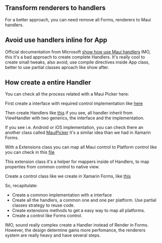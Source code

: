 ## Transform renderers to handlers

For a better approach, you can need remove all Forms, renderers to Maui handlers.

## Avoid use handlers inline for App

Official documentation from Microsoft [show how use Maui handlers](https://docs.microsoft.com/en-us/dotnet/maui/user-interface/handlers/customize) IMO, this it's a bad approach to create complete Handlers. It's really cool to create small tweaks, also avoid, use compile directives inside App class, better to use partial classes aproach like show after.

## How create a entire Handler

You can check all the process related with a Maui Picker here:

First create a interface with required control implementation like [here](https://github.com/dotnet/maui/blob/ff2cfe059c9b16790caab5d0c8125fd45c61996f/src/Core/src/Core/IPicker.cs)

Then create Handlers like [this](https://github.com/dotnet/maui/tree/4f77ac8668a86c91104ec2304d84ec5a487352d0/src/Core/src/Handlers/Picker) if you see, all handler inherit from ViewHandler with two generics, the interface and the implementation.

If you see i.e. Android or iOS implementation, you can check there an another class called [MauiPicker](https://github.com/dotnet/maui/blob/b09979d93ac544d4b0dd9fd0df5c25da7e91392c/src/Core/src/Platform/iOS/MauiPicker.cs) it's a similar idea than we had in Xamarin Forms.

With a Extensions class you can map all Maui control to Platform control like you can check in this [file](https://github.com/dotnet/maui/blob/4f77ac8668a86c91104ec2304d84ec5a487352d0/src/Core/src/Platform/iOS/PickerExtensions.cs#L17)

This extension class it's a helper for mappers inside of Handlers, to map properties from common control to native view.

Create a control class like we create in Xamarin Forms, like [this](https://github.com/dotnet/maui/blob/4f77ac8668a86c91104ec2304d84ec5a487352d0/src/Controls/src/Core/Picker.cs)



So, recapitulate:

- Create a common implementation with a interface
- Create all the handlers, a common one and one per platform. Use partial classes strategy to reuse code.
- Create extensions methods to get a easy way to map all platforms.
- Create a control like Forms control.

IMO, sound really complex create a Handler instead of Render in Forms. However, the design determine gains more perfomance, the renderers system are really heavy and have several steps.
